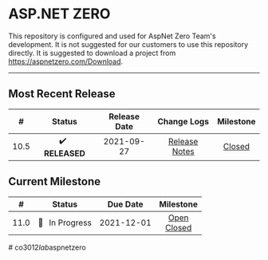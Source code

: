 # ASP.NET ZERO

This repository is configured and used for AspNet Zero Team's development. 
It is not suggested for our customers to use this repository directly. It is suggested to download a project from https://aspnetzero.com/Download.

____________

## Most Recent Release

|  #   |     Status     |  Release Date  |                         Change Logs                          |                          Milestone                           |
| :--: | :------------: | :--------: | :----------------------------------------------------------: | :----------------------------------------------------------: |
| 10.5 | ✔️ &thinsp; **RELEASED** | 2021-09-27 | [Release Notes](https://docs.aspnetzero.com/en/common/latest/Change-Logs) | [Closed](https://github.com/aspnetzero/aspnet-zero-core/milestone/90?closed=1) |

## Current Milestone
|  #   |    Status     |  Due Date  |                          Milestone                           |
| :--: | :-----------: | :--------: | :----------------------------------------------------------: |
| 11.0  | 🚧 &thinsp; In Progress | 2021-12-01 | [Open](https://github.com/aspnetzero/aspnet-zero-core/milestone/91)<br>[Closed](https://github.com/aspnetzero/aspnet-zero-core/milestone/91?closed=1) |

#   c o 3 0 1 2 _ l a b _ a s p n e t z e r o  
 
